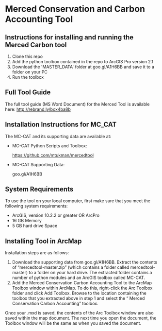 # Merced Conservation and Carbon Accounting Tool

## Instructions for installing and running the Merced Carbon tool

1.  Clone this repo
2.  Add the python toolbox contained in the repo to ArcGIS Pro version 2.1
3.  Download the 'MASTER_DATA' folder at goo.gl/A1H6BB and save it to a folder on your PC
4.  Run the toolbox

## Full Tool Guide
The full tool guide (MS Word Document) for the Merced Tool is available here:  http://rebrand.ly/box4ba8b


## Installation Instructions for MC_CAT

The MC-CAT and its supporting data are available at:

* MC-CAT Python Scripts and Toolbox:

	https://github.com/mtukman/mercedtool

* MC-CAT Supporting Data:

	goo.gl/A1H6BB
  
## System Requirements
To use the tool on your local computer, first make sure that you meet the following system requirements:
* ArcGIS, version 10.2.2 or greater OR ArcPro
* 16 GB Memory
* 5 GB hard drive Space

## Installing Tool in ArcMap
Installation steps are as follows:
1.	Download the supporting data from goo.gl/A1H6BB.  Extract the contents of “mercedtool-master.zip” (which contains a folder called mercedtool-master) to a folder on your hard drive.  The extracted folder contains a number of python modules and an ArcGIS toolbox called MC-CAT.
2.	Add the Merced Conservation Carbon Accounting Tool to the ArcMap Toolbox window within ArcMap.  To do this, right-click the Arc Toolbox folder and click Add Toolbox.  Browse to the location containing the toolbox that you extracted above in step 1 and select the “ Merced Conservation Carbon Accounting” toolbox.

Once your .mxd is saved, the contents of the Arc Toolbox window are also saved within the map document. The next time you open the document, the Toolbox window will be the same as when you saved the document.
